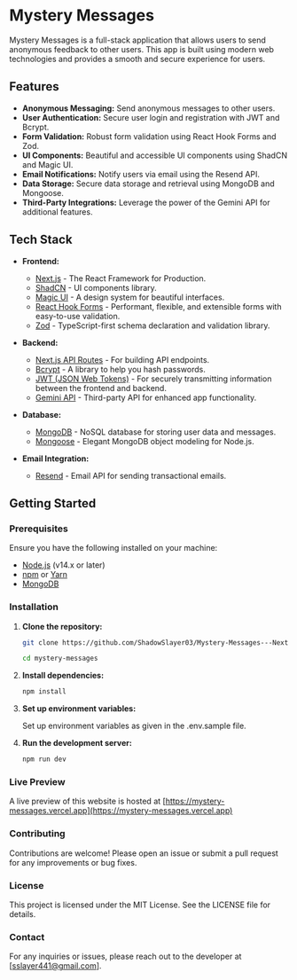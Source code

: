 # Mystery Messages

Mystery Messages is a full-stack application that allows users to send anonymous feedback to other users. This app is built using modern web technologies and provides a smooth and secure experience for users.

## Features

- **Anonymous Messaging:** Send anonymous messages to other users.
- **User Authentication:** Secure user login and registration with JWT and Bcrypt.
- **Form Validation:** Robust form validation using React Hook Forms and Zod.
- **UI Components:** Beautiful and accessible UI components using ShadCN and Magic UI.
- **Email Notifications:** Notify users via email using the Resend API.
- **Data Storage:** Secure data storage and retrieval using MongoDB and Mongoose.
- **Third-Party Integrations:** Leverage the power of the Gemini API for additional features.

## Tech Stack

- **Frontend:**
  - [Next.js](https://nextjs.org/) - The React Framework for Production.
  - [ShadCN](https://shadcn.dev/) - UI components library.
  - [Magic UI](https://magic-ui.dev/) - A design system for beautiful interfaces.
  - [React Hook Forms](https://react-hook-form.com/) - Performant, flexible, and extensible forms with easy-to-use validation.
  - [Zod](https://zod.dev/) - TypeScript-first schema declaration and validation library.
  
- **Backend:**
  - [Next.js API Routes](https://nextjs.org/docs/api-routes/introduction) - For building API endpoints.
  - [Bcrypt](https://www.npmjs.com/package/bcrypt) - A library to help you hash passwords.
  - [JWT (JSON Web Tokens)](https://jwt.io/) - For securely transmitting information between the frontend and backend.
  - [Gemini API](https://gemini.com/) - Third-party API for enhanced app functionality.
  
- **Database:**
  - [MongoDB](https://www.mongodb.com/) - NoSQL database for storing user data and messages.
  - [Mongoose](https://mongoosejs.com/) - Elegant MongoDB object modeling for Node.js.

- **Email Integration:**
  - [Resend](https://resend.io/) - Email API for sending transactional emails.

## Getting Started

### Prerequisites

Ensure you have the following installed on your machine:

- [Node.js](https://nodejs.org/) (v14.x or later)
- [npm](https://www.npmjs.com/) or [Yarn](https://yarnpkg.com/)
- [MongoDB](https://www.mongodb.com/)

### Installation

1. **Clone the repository:**

   ```bash
   git clone https://github.com/ShadowSlayer03/Mystery-Messages---NextJS-Full-Stack-Web-App.git

   cd mystery-messages
   ```

2. **Install dependencies:**

   ```bash
   npm install
   ```

3. **Set up environment variables:**

    Set up environment variables as given in the .env.sample file.

4. **Run the development server:**

   ```bash
   npm run dev
   ```

### Live Preview

A live preview of this website is hosted at [https://mystery-messages.vercel.app](https://mystery-messages.vercel.app)

### Contributing

Contributions are welcome! Please open an issue or submit a pull request for any improvements or bug fixes.

### License

This project is licensed under the MIT License. See the LICENSE file for details.

### Contact

For any inquiries or issues, please reach out to the developer at [sslayer441@gmail.com].
